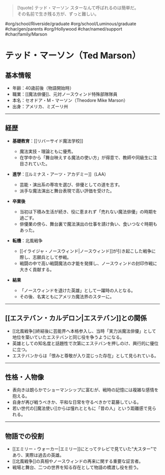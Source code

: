 > [!quote] テッド・マーソン
> スターなんて呼ばれるのは簡単だ。  
> その名前で生き残る方が、ずっと難しい。

#org/school/Riverside/graduate #org/school/Luminous/graduate #char/gen/parents  #org/Hollywood #char/named/support #char/family/Marson
# テッド・マーソン（Ted Marson）

## 基本情報
- 年齢：40歳前後（物語開始時）
- 職業：[[魔法俳優]]、元対ノースウィンド特殊部隊隊員
- 本名：セオドア・M・マーソン（Theodore Mike Marson）
- 出身：アメリカ、ミズーリ州

---

## 経歴

- **基礎教育**：[[リバーサイド魔法学校]]  
  - 魔法実技・理論ともに優秀。  
  - 在学中から「舞台映えする魔法の使い方」が得意で、教師や同級生に注目されていた。  

- **進学**：[[ルミナス・アーツ・アカデミー]]（LAA）  
  - 芸能・演出系の専攻を選び、俳優としての道を志す。  
  - 派手な魔法演出と舞台表現で高い評価を受けた。  

- **卒業後**  
  - 当初は下積み生活が続き、役に恵まれず「売れない魔法俳優」の時期を過ごす。  
  - 俳優業の傍ら、舞台裏で魔法演出の仕事を請け負い、食いつなぐ時期もあった。  

- **転機**：北風戦争  
  - [[イライジャ・ノースウィンド|ノースウィンド]]が引き起こした戦争に際し、志願兵として参戦。  
  - 戦闘の中で高い戦闘魔法の才能を発揮し、ノースウィンドの封印作戦に大きく貢献する。  

- **結果**  
  - 「ノースウィンドを退けた英雄」として一躍時の人となる。  
  - その後、名実ともにアメリカ魔法界のスターに。  

---

## [[エステバン・カルデロン|エステバン]]との関係
- [[北風戦争]]終結後に芸能界へ本格参入し、当時「実力派魔法俳優」として地位を築いていたエステバンと同じ役を争うようになる。
- 英雄としての知名度と話題性で次第にエステバンを押しのけ、興行的に優位に立つ。
- エステバンからは「恨みと尊敬が入り混じった存在」として見られている。

---

## 性格・人物像
- 表向きは朗らかでショーマンシップに富むが、戦時の記憶には複雑な感情を抱える。
- 自身が再び戦うべきか、平和な日常を守るべきかで葛藤している。
- 若い世代の[[魔法使い]]からは憧れとともに「昔の人」という距離感で見られる。

---

## 物語での役割
- [[エミリー・ウォーカー|エミリー]]にとってテレビで見ていた“大スター”であり、実際は過去の英雄。
- [[北風戦争]]の真相やノースウィンドの再来に関する重要な証言者。
- 戦場と舞台、二つの世界を知る存在として物語の橋渡し役を担う。

